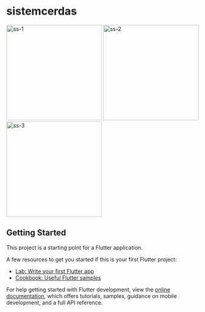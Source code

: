 # sistemcerdas
<img src="https://github.com/user-attachments/assets/2da1ff15-ea33-4308-ad7c-a65d3063d7e5" alt="ss-1" width="250"/>
<img src="https://github.com/user-attachments/assets/a5c55c34-e230-4960-bcee-40009d116929" alt="ss-2" width="250"/>
<img src="https://github.com/user-attachments/assets/21632929-5239-4499-9e75-50d02812ee4b" alt="ss-3" width="250"/>



## Getting Started

This project is a starting point for a Flutter application.

A few resources to get you started if this is your first Flutter project:

- [Lab: Write your first Flutter app](https://docs.flutter.dev/get-started/codelab)
- [Cookbook: Useful Flutter samples](https://docs.flutter.dev/cookbook)

For help getting started with Flutter development, view the
[online documentation](https://docs.flutter.dev/), which offers tutorials,
samples, guidance on mobile development, and a full API reference.
